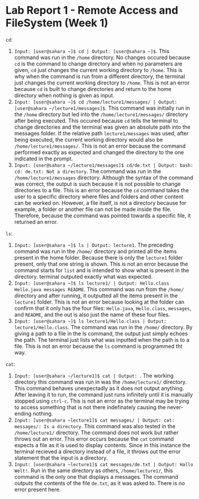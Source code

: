 # Lab Report 1 - Remote Access and FileSystem (Week 1)
`cd`:
  1. `Input: [user@sahara ~]$ cd | Output: [user@sahara ~]$`. This command was run in the `/home` directory. No changes occured because `cd` is the command to change directory and when no parameters are given, `cd` just changes the current working directory to  `/home`. This is why when the command is run from a different directory, the terminal just changes the current working directory to `/home`. This is not an error because `cd` is built to change directories and return to the home directory when nothing is given as input.
  2. `Input: [user@sahara ~]$ cd /home/lecture1/messages/ | Output: [user@sahara ~/lecture1/messages]$`. This command was initially run in the `/home` directory but led into the `/home/lecture1/messages/` directory after being executed. This occured because `cd` tells the terminal to change directories and the terminal was given an absolute path into the messages folder. If the relative path `lecture1/messages` was used, after being executed, the current working directory would also be `/home/lecture1/messages/`. This is not an error because the command performed exactly as expected and changed the directory to the one indicated in the prompt.
  3. `Input: [user@sahara ~/lecture1/messages]$ cd/de.txt | Output: bash: cd: de.txt: Not a directory`. The command was run in the `/home/lecture1/messages` directory. Although the syntax of the command was correct, the output is such because it is not possible to change directories to a file. This is an error because the `cd` command takes the user to a specific directory where files and folders and other content can be worked on. However, a file itself, is not a directory because for example, a folder or another file can not be made inside the file. Therefore, because the command was pointed towards a specific file, it returned an error.

`ls`:
  1. `Input: [user@sahara ~]$ ls | Output: lecture1`. The preceding command was run in the `/home/` directory and printed all the items present in the home folder. Because there is only the `lecture1` folder present, only that one string is shown. This is not an error because the command starts for `list` and is intended to show what is present in the directory. terminal outputed exactly what was expected.
  2. `Input: [user@sahara ~]$ ls lecture1/ | Output: Hello.class Hello.java messages README`. This command was run from the `/home/` directory and after running, it outputted all the items present in the `lecture1` folder. This is not an error because looking at the folder can confirm that it only has the four files: `Hello.java`, `Hello.class`, `messages`, and `README`, and the out is also just the name of these four files.
  3. `Input: [user@sahara ~]$ ls lecture1/Hello.class | Output: lecture1/Hello.class`. The command was run in the `/home/` directory. By giving a path to a file in the ls command, the output just simply echoes the path. The terminal just lists what was inputted when the path is to a file. This is not an error because the `ls` command is programmed tht way.

`cat`:
  1. `Input: [user@sahara ~/lecture1]$ cat | Output: `. The working directory this command was run in was the `/home/lecture1/` directory. This command behaves unexpectadly as it does not output anything. After leaving it to run, the command just runs infinitely until it is manually stopped using `ctrl-c`. This is not an error as the terminal may be trying to access something that is not there indefinately causing the never-ending nothing.
  2. `Input: [user@sahara ~lecture1]$ cat messages/ | Output: cat: messages/: Is a directory`. This command was also tested in the `/home/lecture1/` directory. The command does not work but rather throws out an error. This error occurs because the `cat` command expects a file as it is used to display contents. Since in this instance the terminal recieved a directory instead of a file, it throws out the error statement that the input is a directory.
  3. `Input: [user@sahara ~lecture1]$ cat messages/de.txt | Output: Hallo Welt!`. Run in the same directory as others, `/home/lecture1/`, this command is the only one that displays a messages. The command outputs the contents of the file `de.txt`, as it was asked to. There is no error present here. 
